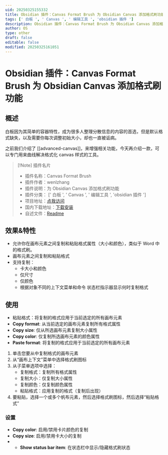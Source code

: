 ```yaml
---
uid: 20250325155332
title: Obsidian 插件：Canvas Format Brush 为 Obsidian Canvas 添加格式刷功能
tags: [' 白板 ', ' Canvas ', ' 编辑工具 ', 'obsidian 插件 ']
description: Obsidian 插件：Canvas Format Brush 为 Obsidian Canvas 添加格式刷功能
author: OS
type: other
draft: false
editable: false
modified: 20250325161051
---
```


# Obsidian 插件：Canvas Format Brush 为 Obsidian Canvas 添加格式刷功能

## 概述

白板因为其简单的容器特性，成为很多人整理分散信息的内容的首选，但是默认格式缺失，以及需要你每次调整初始大小，却也一直被诟病。

之前我们介绍了 [[advanced-canvas]]，来增强相关功能，今天再介绍一款，可以专门用来曲线解决格式化 canvas 样式的工具。

> [!Note] 插件名片
> - 插件名称：Canvas Format Brush
> - 插件作者：wenlzhang
> - 插件说明：为 Obsidian Canvas 添加格式刷功能
> - 插件分类： [' 白板 ', ' Canvas ', ' 编辑工具 ', 'obsidian 插件 ']
> - 项目地址：[点我访问](https://github.com/wenlzhang/obsidian-canvas-format-brush)
> - 国内下载地址：[下载安装](https://pkmer.cn/products/plugin/pluginMarket/?canvas-format-brush)
> - 自述文件：[Readme](https://ghproxy.net/https://raw.githubusercontent.com/gfxholo/iconic/main/README.md)

## 效果&特性

- 允许你在画布元素之间复制和粘贴格式属性（大小和颜色），类似于 Word 中的格式刷。
- 画布元素之间复制和粘贴格式
- 支持复制：
	- 卡大小和颜色
	- 仅尺寸
	- 仅颜色
	- 根据对象不同的上下文菜单和命令
状态栏指示器显示何时复制格式

## 使用

- 粘贴格式：将复制的格式应用于当前选定的所有画布元素
- **Copy format**: 从当前选定的画布元素复制所有格式属性
- **Copy size**: 仅从所选画布元素复制大小属性
- **Copy color**: 仅复制所选画布元素的颜色属性
- **Paste format**: 将复制的格式应用于当前选定的所有画布元素

1. 单击您要从中复制格式的画布元素
2. 从“画布上下文”菜单中选择格式刷图标
3. 从子菜单选项中选择：
	- 复制格式：复制所有格式属性
	- 复制大小：仅复制大小属性
	- 复制颜色：仅复制颜色属性
	- 粘贴格式：应用复制的格式（复制后出现）
4. 要粘贴，选择一个或多个帆布元素，然后选择格式刷图标，然后选择“粘贴格式”

### 设置

- **Copy color**: 启用/禁用卡片颜色的复制
- **Copy size**: 启用/禁用卡大小的复制
- - **Show status bar item**: 在状态栏中显示/隐藏格式刷状态